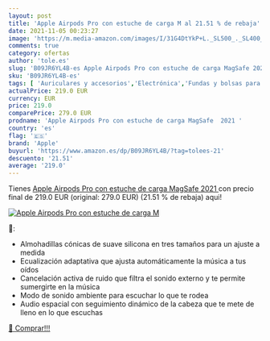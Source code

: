 ```yaml
---
layout: post
title: 'Apple Airpods Pro con estuche de carga M al 21.51 % de rebaja'
date: 2021-11-05 00:23:27
image: 'https://m.media-amazon.com/images/I/31G4DtYkP+L._SL500_._SL400_.jpg'
comments: true
category: ofertas
author: 'tole.es'
slug: 'B09JR6YL4B-es Apple Airpods Pro con estuche de carga MagSafe 2021'
sku: 'B09JR6YL4B-es'
tags: [ 'Auriculares y accesorios','Electrónica','Fundas y bolsas para auriculares','apple', ]
actualPrice: 219.0 EUR
currency: EUR
price: 219.0
comparePrice: 279.0 EUR
prodname: 'Apple Airpods Pro con estuche de carga MagSafe  2021 '
country: 'es'
flag: '🇪🇸'
brand: 'Apple'
buyurl: 'https://www.amazon.es/dp/B09JR6YL4B/?tag=tolees-21'
descuento: '21.51'
average: '219.0'
---
```


Tienes [Apple Airpods Pro con estuche de carga MagSafe  2021 ](https://www.amazon.es/dp/B09JR6YL4B/?tag=tolees-21) con precio final de  219.0 EUR (original: 279.0 EUR) (21.51 %  de rebaja) aqui!

[![Apple Airpods Pro con estuche de carga M](https://m.media-amazon.com/images/I/31G4DtYkP+L._SL500_._SL400_.jpg)](https://www.amazon.es/dp/B09JR6YL4B/?tag=tolees-21)

🔎:

- Almohadillas cónicas de suave silicona en tres tamaños para un ajuste a medida
- Ecualización adaptativa que ajusta automáticamente la música a tus oídos
- Cancelación activa de ruido que filtra el sonido externo y te permite sumergirte en la música
- Modo de sonido ambiente para escuchar lo que te rodea
- Audio espacial con seguimiento dinámico de la cabeza que te mete de lleno en lo que escuchas

[🛒 Comprar!!!](https://www.amazon.es/dp/B09JR6YL4B/?tag=tolees-21)
